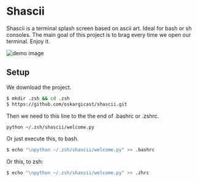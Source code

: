 # Shascii

Shascii is a terminal splash screen based on ascii art. Ideal for bash or sh consoles.
The main goal of this project is to brag every time we open our terminal. Enjoy it.

![demo image](https://raw.githubusercontent.com/oskargicast/shascii/gh-pages/images/terminal1.png)

## Setup

We download the project.

```bash
$ mkdir .zsh && cd .zsh
$ https://github.com/oskargicast/shascii.git
```

Then we need to this line to the the end of .bashrc or .zshrc.

```bash
python ~/.zsh/shascii/welcome.py 
```

Or just execute this, to bash.

```bash
$ echo "\npython ~/.zsh/shascii/welcome.py" >> .bashrc
```

Or this, to zsh:
```bash
$ echo "\npython ~/.zsh/shascii/welcome.py" >> .zhrc
```
